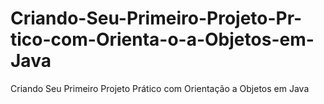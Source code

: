 # Criando-Seu-Primeiro-Projeto-Pr-tico-com-Orienta-o-a-Objetos-em-Java
Criando Seu Primeiro Projeto Prático com Orientação a Objetos em Java
